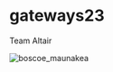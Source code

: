 # gateways23
Team Altair


![boscoe_maunakea](https://github.com/bboscoe/gateways23/assets/12274623/c72b8ddf-e478-44c0-9ade-9b7bd74af0b1)
